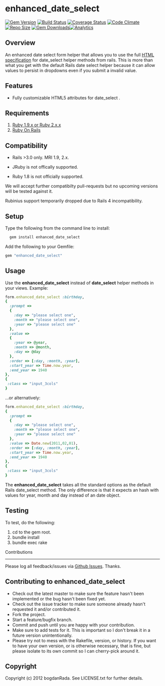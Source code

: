 enhanced_date_select
====================

[![Gem Version](https://badge.fury.io/rb/enhanced_date_select.svg)](http://badge.fury.io/rb/enhanced_date_select) [![Build Status](https://travis-ci.org/bogdanRada/enhanced_date_select.png?branch=master,develop)](https://travis-ci.org/bogdanRada/enhanced_date_select) [![Coverage Status](https://coveralls.io/repos/bogdanRada/enhanced_date_select/badge.svg?branch=master)](https://coveralls.io/r/bogdanRada/enhanced_date_select?branch=master) [![Code Climate](https://codeclimate.com/github/bogdanRada/enhanced_date_select/badges/gpa.svg)](https://codeclimate.com/github/bogdanRada/enhanced_date_select) [![Repo Size](https://reposs.herokuapp.com/?path=bogdanRada/enhanced_date_select)](https://github.com/bogdanRada/enhanced_date_select) [![Gem Downloads](https://ruby-gem-downloads-badge.herokuapp.com/enhanced_date_select?type=total)](https://github.com/bogdanRada/enhanced_date_select)[![Analytics](https://ga-beacon.appspot.com/UA-72570203-1/bogdanRada/enhanced_date_select)](https://github.com/bogdanRada/enhanced_date_select)

Overview
--------

An enhanced date select form helper that allows you to use the full [HTML specification](http://www.w3.org/TR/html5) for date_select helper methods from rails. This is more than what you get with the default Rails date select helper because it can allow values to persist in dropdowns even if you submit a invalid value.

Features
--------

-	Fully customizable HTML5 attributes for date_select .

Requirements
------------

1.	[Ruby 1.9.x or Ruby 2.x.x](http://www.ruby-lang.org)
2.	[Ruby On Rails](http://rubyonrails.org)

Compatibility
-------------

-	Rails >3.0 only. MRI 1.9, 2.x.

-	JRuby is not offically supported.

-	Ruby 1.8 is not officially supported.

We will accept further compatibilty pull-requests but no upcoming versions will be tested against it.

Rubinius support temporarily dropped due to Rails 4 incompatibility.

Setup
-----

Type the following from the command line to install:

```ruby
  gem install enhanced_date_select
```

Add the following to your Gemfile:

```ruby
gem "enhanced_date_select"
```

Usage
-----

Use the **enhanced_date_select** instead of **date_select** helper methods in your views. Example:

```ruby
form.enhanced_date_select :birthday,
{
  :prompt =>
  {
    :day => "please select one",
    :month => "please select one",
    :year => "please select one"
  },
  :value =>
  {
    :year => @year,
    :month => @month,
    :day => @day
  },
  :order => [:day, :month, :year],
  :start_year => Time.now.year,
  :end_year => 1940
},
{
 :class => "input_3cols"
}
```

...or alternatively:

```ruby
form.enhanced_date_select :birthday,
{
  :prompt =>
  {
    :day => "please select one",
    :month => "please select one",
    :year => "please select one"
  },
  :value => Date.new(2011,02,01),
  :order => [:day, :month, :year],
  :start_year => Time.now.year,
  :end_year => 1940
},
{
 :class => "input_3cols"
}
```

The **enhanced_date_select** takes all the standard options as the default Rails date_select method. The only difference is that it expects an hash with values for year, month and day instead of an date object.

Testing
-------

To test, do the following:

1.	cd to the gem root.
2.	bundle install
3.	bundle exec rake

Contributions

---

Please log all feedback/issues via [Github Issues](http://github.com/bogdanRada/enhanced_date_select/issues). Thanks.

Contributing to enhanced_date_select
------------------------------------

-	Check out the latest master to make sure the feature hasn't been implemented or the bug hasn't been fixed yet.
-	Check out the issue tracker to make sure someone already hasn't requested it and/or contributed it.
-	Fork the project.
-	Start a feature/bugfix branch.
-	Commit and push until you are happy with your contribution.
-	Make sure to add tests for it. This is important so I don't break it in a future version unintentionally.
-	Please try not to mess with the Rakefile, version, or history. If you want to have your own version, or is otherwise necessary, that is fine, but please isolate to its own commit so I can cherry-pick around it.

Copyright
---------

Copyright (c) 2012 bogdanRada. See LICENSE.txt for further details.
